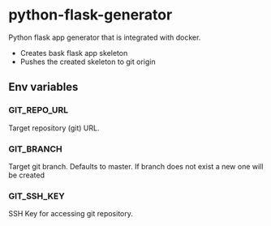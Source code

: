 # python-flask-generator
Python flask  app generator that is integrated with docker.
- Creates bask flask app skeleton
- Pushes the created skeleton to git origin

## Env variables

### GIT_REPO_URL
Target repository (git) URL.

### GIT_BRANCH
Target git branch. Defaults to master.  If branch does not exist a new one will be created

### GIT_SSH_KEY
SSH Key for accessing git repository.

